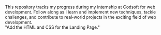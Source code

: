 This repository tracks my progress during my internship at Codsoft for web development. Follow along as I learn and implement new techniques, tackle challenges, and contribute to real-world projects in the exciting field of web development.
<br>
"Add the HTML and CSS for the Landing Page."
